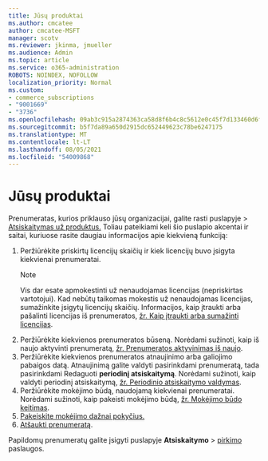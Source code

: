 ```yaml
---
title: Jūsų produktai
ms.author: cmcatee
author: cmcatee-MSFT
manager: scotv
ms.reviewer: jkinma, jmueller
ms.audience: Admin
ms.topic: article
ms.service: o365-administration
ROBOTS: NOINDEX, NOFOLLOW
localization_priority: Normal
ms.custom:
- commerce_subscriptions
- "9001669"
- "3736"
ms.openlocfilehash: 09ab3c915a2874363ca58d8f6b4c8c5612e0c45f7d133460d6fc61bfacc8ab4f
ms.sourcegitcommit: b5f7da89a650d2915dc652449623c78be6247175
ms.translationtype: MT
ms.contentlocale: lt-LT
ms.lasthandoff: 08/05/2021
ms.locfileid: "54009868"
---
```

# <a name="your-products"></a>Jūsų produktai

Prenumeratas, kurios priklauso jūsų organizacijai, galite rasti puslapyje  >  [Atsiskaitymas už produktus.](https://go.microsoft.com/fwlink/p/?linkid=842054) Toliau pateikiami keli šio puslapio akcentai ir saitai, kuriuose rasite daugiau informacijos apie kiekvieną funkciją:

1. Peržiūrėkite priskirtų licencijų skaičių ir kiek licencijų buvo įsigyta kiekvienai prenumeratai.
    > [!NOTE]
    > Vis dar esate apmokestinti už nenaudojamas licencijas (nepriskirtas vartotojui). Kad nebūtų taikomas mokestis už nenaudojamas licencijas, sumažinkite įsigytų licencijų skaičių. Informacijos, kaip įtraukti arba pašalinti licencijas iš prenumeratos, [žr. Kaip įtraukti arba sumažinti licencijas](https://docs.microsoft.com/alchemyinsights/how-to-add-or-reduce-licenses).
2. Peržiūrėkite kiekvienos prenumeratos būseną. Norėdami sužinoti, kaip iš naujo aktyvinti prenumeratą, [žr. Prenumeratos aktyvinimas iš naujo](reactivate-your-subscription.md).
3. Peržiūrėkite kiekvienos prenumeratos atnaujinimo arba galiojimo pabaigos datą. Atnaujinimą galite valdyti pasirinkdami prenumeratą, tada pasirinkdami Redaguoti **periodinį atsiskaitymą**. Norėdami sužinoti, kaip valdyti periodinį atsiskaitymą, [žr. Periodinio atsiskaitymo valdymas](manage-auto-renewal.md).
4. Peržiūrėkite mokėjimo būdą, naudojamą kiekvienai prenumeratai. Norėdami sužinoti, kaip pakeisti mokėjimo būdą, [žr. Mokėjimo būdo keitimas](change-payment-method.md).
5. [Pakeiskite mokėjimo dažnai pokyčius.](change-how-often-you-pay.md)
6. [Atšaukti prenumeratą](https://go.microsoft.com/fwlink/?linkid=2119113).

Papildomų prenumeratų galite įsigyti puslapyje **Atsiskaitymo**  >  [pirkimo](https://go.microsoft.com/fwlink/p/?linkid=868433) paslaugos.